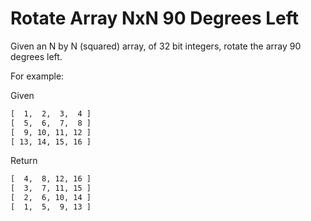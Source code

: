 # Rotate Array NxN 90 Degrees Left

Given an N by N (squared) array, of 32 bit integers,
rotate the array 90 degrees left.

For example:

Given

```txt
[  1,  2,  3,  4 ]
[  5,  6,  7,  8 ]
[  9, 10, 11, 12 ]
[ 13, 14, 15, 16 ]
```

Return

```txt
[  4,  8, 12, 16 ]
[  3,  7, 11, 15 ]
[  2,  6, 10, 14 ]
[  1,  5,  9, 13 ]
```

